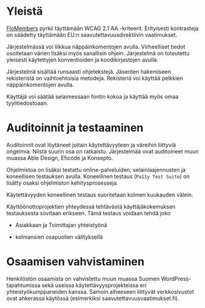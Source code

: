 # Yleistä

[FloMembers](https://flomembers.fi/) pyrkii täyttämään WCAG 2.1 AA -kriteerit. Erityisesti kontrasteja on säädetty täyttämään EU:n saavutettavuusdirektiivin vaatimukset.

Järjestelmässä voi liikkua näppäinkomentojen avulla. Virheelliset tiedot osoitetaan värien lisäksi myös sanallisin ohjein. Järjestelmä on toteutettu yleisesti käytettyjen konventioiden ja koodikirjastojen avulla.

Järjestelmä sisältää runsaasti ohjetekstejä. Jäsenten hakemiseen rekisteristä on vaihtoehtoisia metodeja. Rekisteriä voi käyttää pelkkien näppäinkomentojen avulla.

Käyttäjä voi säätää selaimessaan fontin kokoa ja käyttää myös omaa tyylitiedostoaan.

# Auditoinnit ja testaaminen

Auditoinnit ovat löytäneet joitain käytettävyyteen ja väreihin liittyviä ongelmia. Niistä suurin osa on ratkaistu. Järjestelmää ovat auditoineet muun muassa Able Design, Eficode ja Konsepto.

Ohjelmistoa on lisäksi testattu online-palveluiden, selainlaajennusten ja koneellisen testauksen avulla. Koneellinen testaus (`Pa11y Test Suite`) on lisätty osaksi ohjelmiston kehitysprosesseja.

Käytettävyyden koneellinen testaus suoritetaan kolmen kuukauden välein.

Käyttöönottoprojektien yhteydessä tehtävästä käyttäjäkokemuksen testauksesta sovitaan erikseen. Tämä testaus voidaan tehdä joko

- Asiakkaan ja Toimittajan yhteistyönä

- kolmansien osapuolien välityksellä

# Osaamisen vahvistaminen

Henkilöstön osaamista on vahvistettu muun muassa Suomen WordPress-tapahtumissa sekä useissa käytettävyysprojekteissa eri yhteistyökumppaneiden kanssa. Samoin aiheeseen liittyvät verkkosivustot ovat ahkerassa käytössä (esimerkiksi saavutettavuusvaatimukset.fi).
